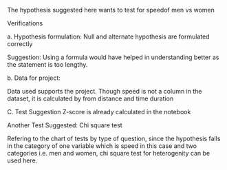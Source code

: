 The hypothesis suggested here wants to test for speedof men vs women

Verifications

a. Hypothesis formulation: 
 Null and alternate hypothesis are formulated correctly
 
 Suggestion: Using a formula would have helped in understanding better as the statement is too lengthy.
 
b. Data for project:

 Data used supports the project. Though speed is not a column in the dataset, it is calculated by from distance 
  and time duration

C. Test Suggestion
Z-score is already calculated in the notebook

Another Test Suggested: Chi square test

Refering to the chart of tests by type of question, since the hypothesis falls in the category of one variable
which is speed in this case and two categories i.e. men and women, chi square test for heterogenity can be used
here.
